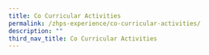 ```yaml
---
title: Co Curricular Activities
permalink: /zhps-experience/co-curricular-activities/
description: ""
third_nav_title: Co Curricular Activities
---
```

